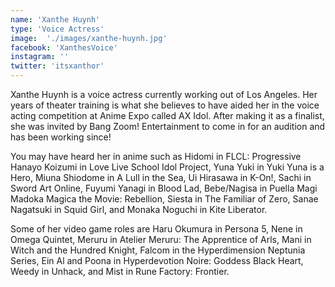 ```yaml
---
name: 'Xanthe Huynh'
type: 'Voice Actress'
image:  './images/xanthe-huynh.jpg'
facebook: 'XanthesVoice'
instagram: ''
twitter: 'itsxanthor'
---
```

Xanthe Huynh is a voice actress currently working out of Los Angeles. Her years of theater training is what she believes to have aided her in the voice acting competition at Anime Expo called AX Idol. After making it as a finalist, she was invited by Bang Zoom! Entertainment to come in for an audition and has been working since!

You may have heard her in anime such as Hidomi in FLCL: Progressive Hanayo Koizumi in Love Live School Idol Project, Yuna Yuki in Yuki Yuna is a Hero, Miuna Shiodome in A Lull in the Sea, Ui Hirasawa in K-On!, Sachi in Sword Art Online, Fuyumi Yanagi in Blood Lad, Bebe/Nagisa in Puella Magi Madoka Magica the Movie: Rebellion, Siesta in The Familiar of Zero, Sanae Nagatsuki in Squid Girl, and Monaka Noguchi in Kite Liberator.

Some of her video game roles are Haru Okumura in Persona 5, Nene in Omega Quintet,
Meruru in Atelier Meruru: The Apprentice of Arls, Mani in Witch and the Hundred Knight, Falcom in the Hyperdimension Neptunia Series, Ein Al and Poona in Hyperdevotion Noire: Goddess Black Heart, Weedy in Unhack, and Mist in Rune Factory: Frontier.